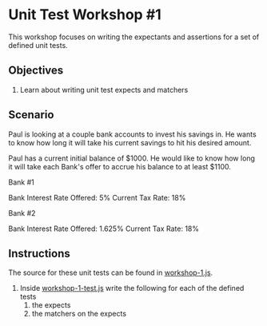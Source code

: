 # Unit Test Workshop #1

This workshop focuses on writing the expectants and assertions for a set of defined unit tests.

## Objectives

1. Learn about writing unit test expects and matchers

## Scenario

Paul is looking at a couple bank accounts to invest his savings in. He wants to know how long it will take his current savings to hit his desired amount.

Paul has a current initial balance of $1000. He would like to know how long it will take each Bank's offer to accrue his balance to at least $1100.

Bank #1

Bank Interest Rate Offered: 5%
Current Tax Rate: 18%

Bank #2

Bank Interest Rate Offered: 1.625%
Current Tax Rate: 18%

## Instructions

The source for these unit tests can be found in [workshop-1.js](workshop-1.js).

1. Inside [workshop-1-test.js](workshop-1-test.js) write the following for each of the defined tests
   1. the expects
   2. the matchers on the expects
